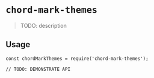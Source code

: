 # `chord-mark-themes`

> TODO: description

## Usage

```
const chordMarkThemes = require('chord-mark-themes');

// TODO: DEMONSTRATE API
```
